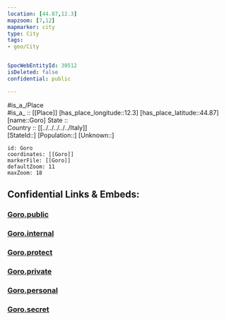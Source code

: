 ```yaml
---
location: [44.87,12.3] 
mapzoom: [7,12] 
mapmarker: city 
type: City
tags:
- geo/City


SpocWebEntityId: 30512
isDeleted: false
confidential: public

---
```

#is_a_/Place  
#is_a_ :: [[Place]] 
[has_place_longitude::12.3] 
[has_place_latitude::44.87] 
[name::Goro] 
State ::  
Country :: [[../../../../../Italy]]  
[StateId::] 
[Population::] 
[Unknown::] 


```leaflet
id: Goro
coordinates: [[Goro]] 
markerFile: [[Goro]] 
defaultZoom: 11 
maxZoom: 18
```


## Confidential Links & Embeds: 

### [Goro.public](/_public/\Earth\Continent\Europe\Europe~South\Italy\regions~Italy\Veneto\Rovigo.Province\CityGoro.public.md) 

### [Goro.internal](/_internal/\Earth\Continent\Europe\Europe~South\Italy\regions~Italy\Veneto\Rovigo.Province\CityGoro.internal.md) 

### [Goro.protect](/_protect/\Earth\Continent\Europe\Europe~South\Italy\regions~Italy\Veneto\Rovigo.Province\CityGoro.protect.md) 

### [Goro.private](/_private/\Earth\Continent\Europe\Europe~South\Italy\regions~Italy\Veneto\Rovigo.Province\CityGoro.private.md) 

### [Goro.personal](/_personal/\Earth\Continent\Europe\Europe~South\Italy\regions~Italy\Veneto\Rovigo.Province\CityGoro.personal.md) 

### [Goro.secret](/_secret/\Earth\Continent\Europe\Europe~South\Italy\regions~Italy\Veneto\Rovigo.Province\CityGoro.secret.md)

